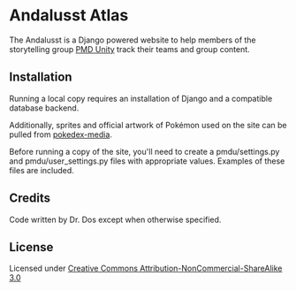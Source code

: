 # Andalusst Atlas

The Andalusst is a Django powered website to help members of the storytelling group [PMD Unity](http://pmdunity.deviantart.com/) track their teams and group content.

## Installation

Running a local copy requires an installation of Django and a compatible database backend.

Additionally, sprites and official artwork of Pokémon used on the site can be pulled from [pokedex-media](http://git.veekun.com/pokedex-media.git).

Before running a copy of the site, you'll need to create a pmdu/settings.py and pmdu/user_settings.py files with appropriate values. Examples of these files are included.

## Credits

Code written by Dr. Dos except when otherwise specified.

## License

Licensed under [Creative Commons Attribution-NonCommercial-ShareAlike 3.0](https://creativecommons.org/licenses/by-nc-sa/3.0/us/)